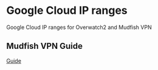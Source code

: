 # Google Cloud IP ranges
Google Cloud IP ranges for Overwatch2 and Mudfish VPN

## Mudfish VPN Guide
[Guide](https://docs.google.com/document/d/1BsnEeIfNG-LavTuKg2w8U8rsvMF28gvm_CBZd0tv2rk/edit)
